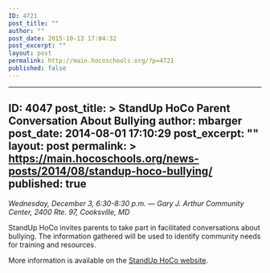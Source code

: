 ```yaml
---
ID: 4721
post_title: ""
author: ""
post_date: 2015-10-13 17:04:32
post_excerpt: ""
layout: post
permalink: http://main.hocoschools.org/?p=4721
published: false
---
```

---
ID: 4047
post_title: &gt;
  StandUp HoCo Parent Conversation About
  Bullying
author: mbarger
post_date: 2014-08-01 17:10:29
post_excerpt: ""
layout: post
permalink: &gt;
  https://main.hocoschools.org/news-posts/2014/08/standup-hoco-bullying/
published: true
---
<em>Wednesday, December 3, 6:30-8:30 p.m. — Gary J. Arthur Community Center, 2400 Rte. 97, Cooksville, MD</em>

StandUp HoCo invites parents to take part in facilitated conversations about bullying. The information gathered will be used to identify community needs for training and resources.

More information is available on the <a href="http://standuphoco.org/" target="new">StandUp HoCo website</a>.
